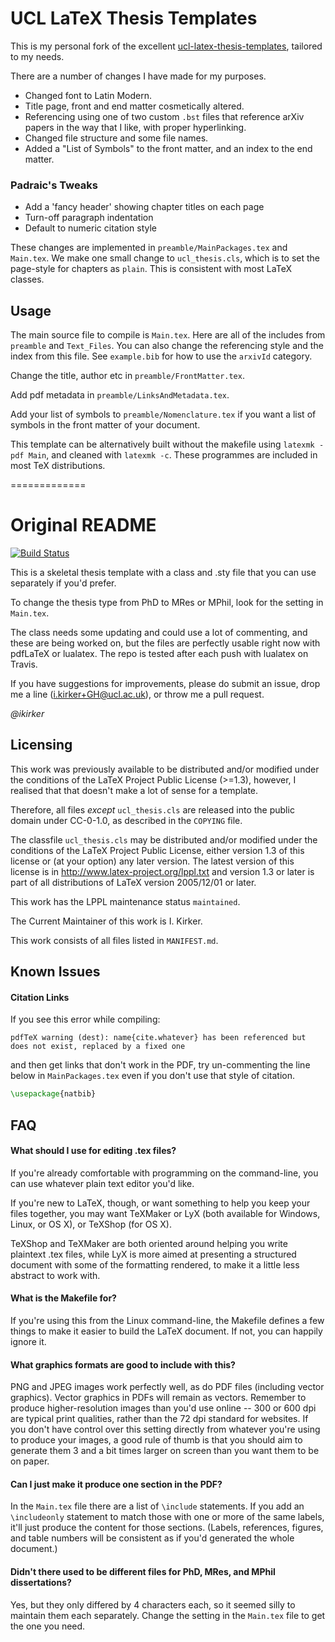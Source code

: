 # UCL LaTeX Thesis Templates


This is my personal fork of the excellent [ucl-latex-thesis-templates](https://github.com/UCL/ucl-latex-thesis-templates), tailored to my needs.

There are a number of changes I have made for my purposes.

- Changed font to Latin Modern.
- Title page, front and end matter cosmetically altered.
- Referencing using one of two custom `.bst` files that reference arXiv papers in the way that I like, with proper hyperlinking.
- Changed file structure and some file names.
- Added a "List of Symbols" to the front matter, and an index to the end matter.

### Padraic's Tweaks

- Add a 'fancy header' showing chapter titles on each page
- Turn-off paragraph indentation
- Default to numeric citation style

These changes are implemented in `preamble/MainPackages.tex` and `Main.tex`. We make one small change to `ucl_thesis.cls`, which is to set the page-style for chapters as `plain`. This is consistent with most LaTeX classes.

## Usage

The main source file to compile is `Main.tex`. Here are all of the includes from `preamble` and `Text_Files`. You can also change the referencing style and the index from this file. See `example.bib` for how to use the `arxivId` category.

Change the title, author etc in `preamble/FrontMatter.tex`.

Add pdf metadata in `preamble/LinksAndMetadata.tex`.

Add your list of symbols to `preamble/Nomenclature.tex` if you want a list of symbols in the front matter of your document.

This template can be alternatively built without the makefile using `latexmk -pdf Main`, and cleaned with `latexmk -c`. These programmes are included in most TeX distributions.

=============

# Original README

[![Build Status](https://travis-ci.org/UCL/ucl-latex-thesis-templates.svg?branch=master)](https://travis-ci.org/UCL/ucl-latex-thesis-templates)

This is a skeletal thesis template with a class and .sty file that you can use separately if you'd prefer.

To change the thesis type from PhD to MRes or MPhil, look for the setting in `Main.tex`.

The class needs some updating and could use a lot of commenting, and these are being worked on, but the files are perfectly usable right now with pdfLaTeX or lualatex. The repo is tested after each push with lualatex on Travis.

If you have suggestions for improvements, please do submit an issue, drop me a line ([i.kirker+GH@ucl.ac.uk](mailto:i.kirker+GH@ucl.ac.uk)), or throw me a pull request.

*@ikirker*

## Licensing

This work was previously available to be distributed and/or modified under the conditions of the LaTeX Project Public License (>=1.3), however, I realised that that doesn't make a lot of sense for a template.

Therefore, all files *except* `ucl_thesis.cls` are released into the public domain under CC-0-1.0, as described in the `COPYING` file.

The classfile `ucl_thesis.cls` may be distributed and/or modified under the conditions of the LaTeX Project Public License, either version 1.3 of this license or (at your option) any later version. The latest version of this license is in <http://www.latex-project.org/lppl.txt> and version 1.3 or later is part of all distributions of LaTeX version 2005/12/01 or later.

This work has the LPPL maintenance status `maintained`.

The Current Maintainer of this work is I. Kirker.

This work consists of all files listed in `MANIFEST.md`.


## Known Issues

#### Citation Links
If you see this error while compiling:

```
pdfTeX warning (dest): name{cite.whatever} has been referenced but does not exist, replaced by a fixed one
```

and then get links that don't work in the PDF, try un-commenting the line below in `MainPackages.tex` even if you don't use that style of citation.

```latex
\usepackage{natbib}
```

## FAQ

#### What should I use for editing .tex files?

If you're already comfortable with programming on the command-line, you can use whatever plain text editor you'd like.

If you're new to LaTeX, though, or want something to help you keep your files together, you may want TeXMaker or LyX (both available for Windows, Linux, or OS X), or TeXShop (for OS X).

TeXShop and TeXMaker are both oriented around helping you write plaintext .tex files, while LyX is more aimed at presenting a structured document with some of the formatting rendered, to make it a little less abstract to work with.

#### What is the Makefile for?

If you're using this from the Linux command-line, the Makefile defines a few things to make it easier to build the LaTeX document. If not, you can happily ignore it.

#### What graphics formats are good to include with this?

PNG and JPEG images work perfectly well, as do PDF files (including vector graphics). Vector graphics in PDFs will remain as vectors. Remember to produce higher-resolution images than you'd use online -- 300 or 600 dpi are typical print qualities, rather than the 72 dpi standard for websites. If you don't have control over this setting directly from whatever you're using to produce your images, a good rule of thumb is that you should aim to generate them 3 and a bit times larger on screen than you want them to be on paper.

#### Can I just make it produce one section in the PDF?

In the `Main.tex` file there are a list of `\include` statements. If you add an `\includeonly` statement to match those with one or more of the same labels, it'll just produce the content for those sections. (Labels, references, figures, and table numbers will be consistent as if you'd generated the whole document.)

#### Didn't there used to be different files for PhD, MRes, and MPhil dissertations?

Yes, but they only differed by 4 characters each, so it seemed silly to maintain them each separately. Change the setting in the `Main.tex` file to get the one you need.
